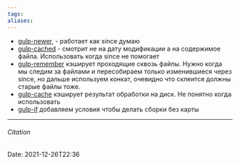 ```yaml
---
tags: 
aliases: 
---
```

- [gulp-newer](https://www.npmjs.com/package/gulp-newer), - работает как since думаю
-  [gulp-cached]() - смотрит не на дату модификации а на содержимое файла. Использовать когда since  не помогает 
- [gulp-remember]() кэширует проходящие сквозь файлы. Нужно когда мы следим за файлами и пересобираем только изменившиеся через since, но дальше используем конкат, очевидно что склеится должны старые файлы тоже. 
- [gulp-cache]() кэширует результат обработки на диск. Не понятно когда использовать
- [gulp-if](https://www.npmjs.com/package/gulp-if) добавляем условия чтобы делать сборки без карты 
---
###### Citation
Date: 2021-12-26T22:36
